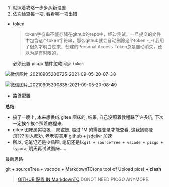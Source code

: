 1. 就照着攻略一步步从新设置
2. 依次检查每一项, 看看哪一项出错
*  token

   > token字符串不能存储在github的repo中，经过测试，一旦提交的文件中包含这个token字符串，那么github就会自动删除这个token -_-! 
   > 我用了很久才明白过来，创建的Personal Access Token总是自动消失，还以为是有时限的。

   必须设置 picgo 插件忽略同步 `token`

![微信图片_20210905200725-2021-09-05-20-07-38](https://cdn.jsdelivr.net/gh/koneMorris1625/myGitImageRepo@main/newLife/微信图片_20210905200725-2021-09-05-20-07-38)

   

![微信图片_20210905200835-2021-09-05-20-08-49](https://cdn.jsdelivr.net/gh/koneMorris1625/myGitImageRepo@main/newLife/微信图片_20210905200835-2021-09-05-20-08-49)

* 路径配置

**总结**

* 搞了一晚上, 本来想换成  gitee 图床的, 结果, 自己没照着教程踩了许多坑, 下次一定挨个挨个照着教程来.
* gitee 图床属实垃圾... 防盗链, 超过 1M 的需要登录才能查看, 这我搁哪登录??? 别人都劝, 老老实实用 github + jsdelivr 加速
* 所以, 记笔记还是少插图, 笔记还是以`git + sourceTree + vscode + picgo + typora`, 明天再试试图床.....

最新思路

git + sourceTree + vscode + MarkdownTC(one tool of Upload pics) **+ clash**

> [GITHUB 配置 IN MarkdownTC](http://tc.yangln.cn/help/2.2GitHub%E9%85%8D%E7%BD%AE.html)
> DONOT NEED PICGO ANYMORE.
